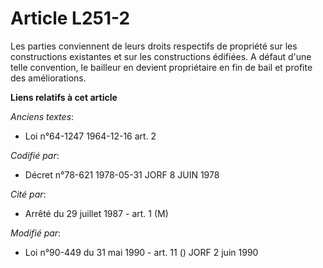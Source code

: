 # Article L251-2

Les parties conviennent de leurs droits respectifs de propriété sur les constructions existantes et sur les constructions
édifiées. A défaut d'une telle convention, le bailleur en devient propriétaire en fin de bail et profite des améliorations.

**Liens relatifs à cet article**

_Anciens textes_:

  - Loi n°64-1247 1964-12-16 art. 2

_Codifié par_:

  - Décret n°78-621 1978-05-31 JORF 8 JUIN 1978

_Cité par_:

  - Arrêté du 29 juillet 1987 - art. 1 (M)

_Modifié par_:

  - Loi n°90-449 du 31 mai 1990 - art. 11 () JORF 2 juin 1990
